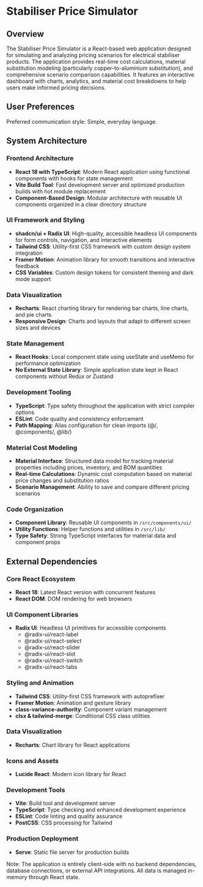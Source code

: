 # Stabiliser Price Simulator

## Overview

The Stabiliser Price Simulator is a React-based web application designed for simulating and analyzing pricing scenarios for electrical stabiliser products. The application provides real-time cost calculations, material substitution modeling (particularly copper-to-aluminium substitution), and comprehensive scenario comparison capabilities. It features an interactive dashboard with charts, analytics, and material cost breakdowns to help users make informed pricing decisions.

## User Preferences

Preferred communication style: Simple, everyday language.

## System Architecture

### Frontend Architecture
- **React 18 with TypeScript**: Modern React application using functional components with hooks for state management
- **Vite Build Tool**: Fast development server and optimized production builds with hot module replacement
- **Component-Based Design**: Modular architecture with reusable UI components organized in a clear directory structure

### UI Framework and Styling
- **shadcn/ui + Radix UI**: High-quality, accessible headless UI components for form controls, navigation, and interactive elements
- **Tailwind CSS**: Utility-first CSS framework with custom design system integration
- **Framer Motion**: Animation library for smooth transitions and interactive feedback
- **CSS Variables**: Custom design tokens for consistent theming and dark mode support

### Data Visualization
- **Recharts**: React charting library for rendering bar charts, line charts, and pie charts
- **Responsive Design**: Charts and layouts that adapt to different screen sizes and devices

### State Management
- **React Hooks**: Local component state using useState and useMemo for performance optimization
- **No External State Library**: Simple application state kept in React components without Redux or Zustand

### Development Tooling
- **TypeScript**: Type safety throughout the application with strict compiler options
- **ESLint**: Code quality and consistency enforcement
- **Path Mapping**: Alias configuration for clean imports (@/, @components/, @lib/)

### Material Cost Modeling
- **Material Interface**: Structured data model for tracking material properties including prices, inventory, and BOM quantities
- **Real-time Calculations**: Dynamic cost computation based on material price changes and substitution ratios
- **Scenario Management**: Ability to save and compare different pricing scenarios

### Code Organization
- **Component Library**: Reusable UI components in `/src/components/ui/`
- **Utility Functions**: Helper functions and utilities in `/src/lib/`
- **Type Safety**: Strong TypeScript interfaces for material data and component props

## External Dependencies

### Core React Ecosystem
- **React 18**: Latest React version with concurrent features
- **React DOM**: DOM rendering for web browsers

### UI Component Libraries
- **Radix UI**: Headless UI primitives for accessible components
  - @radix-ui/react-label
  - @radix-ui/react-select
  - @radix-ui/react-slider
  - @radix-ui/react-slot
  - @radix-ui/react-switch
  - @radix-ui/react-tabs

### Styling and Animation
- **Tailwind CSS**: Utility-first CSS framework with autoprefixer
- **Framer Motion**: Animation and gesture library
- **class-variance-authority**: Component variant management
- **clsx & tailwind-merge**: Conditional CSS class utilities

### Data Visualization
- **Recharts**: Chart library for React applications

### Icons and Assets
- **Lucide React**: Modern icon library for React

### Development Tools
- **Vite**: Build tool and development server
- **TypeScript**: Type checking and enhanced development experience
- **ESLint**: Code linting and quality assurance
- **PostCSS**: CSS processing for Tailwind

### Production Deployment
- **Serve**: Static file server for production builds

Note: The application is entirely client-side with no backend dependencies, database connections, or external API integrations. All data is managed in-memory through React state.
